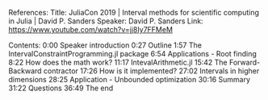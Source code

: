 References:
Title: JuliaCon 2019 | Interval methods for scientific computing in Julia | David P. Sanders
Speaker: David P. Sanders
Link: https://www.youtube.com/watch?v=jj8Iy7FFMeM

Contents:
0:00 Speaker introduction
0:27 Outline
1:57 The IntervalConstraintProgramming.jl package
6:54 Applications - Root finding
8:22 How does the math work?
11:17 IntevalArithmetic.jl
15:42 The Forward-Backward contractor
17:26 How is it implemented?
27:02 Intervals in higher dimensions
28:25 Application - Unbounded optimization
30:16 Summary
31:22 Questions
36:49 The end
